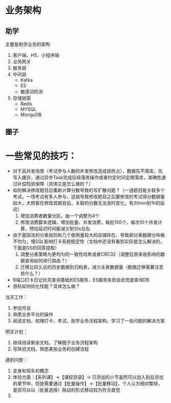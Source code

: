 # 业务架构
## 助学
主要是助学业务的架构
1. 客户端、H5、小程序端
2. 业务网关
3. 服务层
4. 中间层
    - Kafka
    - ES
    - 敏感词检测
5. 存储层面
    - Redis
    - MYSQL
    - MongoDB

## 圈子


# 一些常见的技巧：
- 对于高并发场景（考试参与人数的并发修改造成锁抢占），数据先不落库，先写入缓存，通过异步Task完成后续落库操作或者约定时间定期落库，准确性通过补偿校验保障（具体又是怎么做的？）
- 如何解决修改题目后重新计算分数导致的写扩散问题？（一道题目能关联多个考试，一场考试有多人参与，这就导致修改题目之后要修改的考试得分数据量较大，大顾客在修改其题目后，关联的分数无法及时变化，有30min到1h的延迟）
    1. 增加消费者数量分区，由一个调整为4个
    2. 修改消费脚本逻辑，增加批量、并发消费，每批100个，每次10个并发计算，预估延迟时间能减少到10s左右
- 由于基因法的分表规则和几个使用量较大的店铺存在，导致部分表数据分布极不均匀，慢SQL影响打卡系统稳定性（文档中还没有看到实际是怎么解决的，下面是DS的回答提取）
    1. 调整分表策略为更均匀的一致性哈希或者CRC32（调整后原来收影响的数据查询如何进行路由？）
    2. 迁移比较久远的历史数据到归档表，减少主表数据量（数据迁移需要注意些什么？）
- B端口打卡日记优先查询基础的ES服务，ES服务失败会走兜底查询DB
- 游标如何优化性能？具体怎么做？

当天工作：
1. 参加月会 
2. 熟悉业务平台的操作
3. 阅读文档，梳理打卡、考试、助学业务流程架构，学习了一些问题的解决方案

明天计划：
1. 继续阅读剩余文档，了解圈子业务流程架构
2. 写体验文档，熟悉某些业务的创建流程

遇到问题：
1. 变身和班车的概念
2. 体验方面：【系列课】->【课程目录】-> 已添加的小节虽然可以加入到后添加的章节中，但是需要通过【批量操作】->【批量移动】，个人认为相对繁琐，是否可以以（批量选择）拖动的形式移动较为符合直觉
3. 